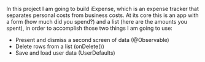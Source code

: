 In this project I am going to build iExpense, which is an expense tracker that separates personal costs from business costs. At its core this is an app with a form (how much did you spend?) and a list (here are the amounts you spent),  in order to accomplish those two things I am going to use: 
* Present and dismiss a second screen of data (@Observable)
* Delete rows from a list (onDelete())
* Save and load user data (UserDefaults)

